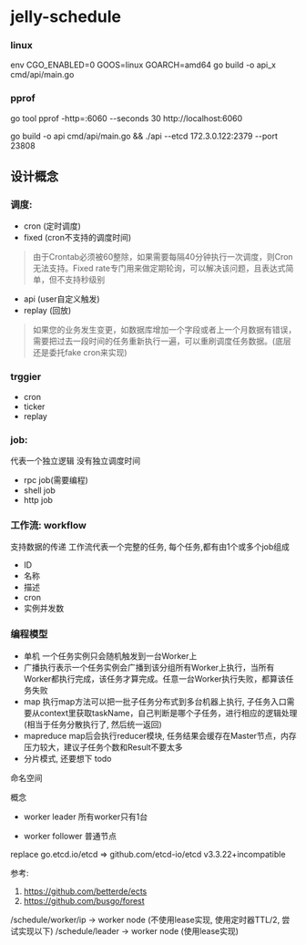 # jelly-schedule

### linux
env CGO_ENABLED=0 GOOS=linux GOARCH=amd64 go build -o api_x cmd/api/main.go


### pprof
go tool pprof -http=:6060 --seconds 30 http://localhost:6060


go build -o api cmd/api/main.go && ./api --etcd 172.3.0.122:2379 --port 23808



## 设计概念

### 调度:
- cron (定时调度)
- fixed (cron不支持的调度时间)
> 由于Crontab必须被60整除，如果需要每隔40分钟执行一次调度，则Cron无法支持。Fixed rate专门用来做定期轮询，可以解决该问题，且表达式简单，但不支持秒级别


- api (user自定义触发)
- replay (回放)
> 如果您的业务发生变更，如数据库增加一个字段或者上一个月数据有错误，需要把过去一段时间的任务重新执行一遍，可以重刷调度任务数据。(底层还是委托fake cron来实现)


### trggier
- cron
- ticker
- replay


### job:
代表一个独立逻辑
没有独立调度时间

- rpc job(需要编程)
- shell job 
- http job


### 工作流: workflow
支持数据的传递
工作流代表一个完整的任务, 每个任务,都有由1个或多个job组成
- ID
- 名称
- 描述
- cron
- 实例并发数


### 编程模型
- 单机 一个任务实例只会随机触发到一台Worker上
- 广播执行表示一个任务实例会广播到该分组所有Worker上执行，当所有Worker都执行完成，该任务才算完成。任意一台Worker执行失败，都算该任务失败
- map 执行map方法可以把一批子任务分布式到多台机器上执行, 子任务入口需要从context里获取taskName，自己判断是哪个子任务，进行相应的逻辑处理 (相当于任务分散执行了, 然后统一返回)
- mapreduce map后会执行reducer模块, 任务结果会缓存在Master节点，内存压力较大，建议子任务个数和Result不要太多
- 分片模式, 还要想下 todo


命名空间


概念
- worker leader
所有worker只有1台

- worker follower
普通节点


replace go.etcd.io/etcd => github.com/etcd-io/etcd v3.3.22+incompatible

参考:
1. https://github.com/betterde/ects
2. https://github.com/busgo/forest


/schedule/worker/ip -> worker node (不使用lease实现, 使用定时器TTL/2, 尝试实现以下)
/schedule/leader -> worker node (使用lease实现)



